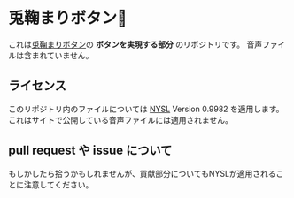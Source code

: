 ﻿兎鞠まりボタン🥕
===============

これは[兎鞠まりボタン](https://tomaributton.azurewebsites.net/)の **ボタンを実現する部分** のリポジトリです。
音声ファイルは含まれていません。

ライセンス
---------

このリポジトリ内のファイルについては [NYSL](http://www.kmonos.net/nysl/) Version 0.9982 を適用します。
これはサイトで公開している音声ファイルには適用されません。

pull request や issue について
-----------------------------

もしかしたら拾うかもしれませんが、貢献部分についてもNYSLが適用されることに注意してください。